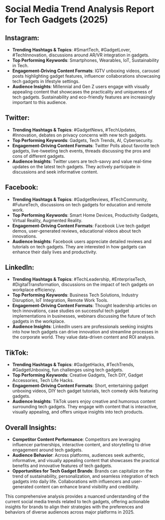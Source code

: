 # Social Media Trend Analysis Report for Tech Gadgets (2025)

## Instagram:
- **Trending Hashtags & Topics**: #SmartTech, #GadgetLover, #TechInnovation, discussions around AR/VR integration in gadgets.
- **Top Performing Keywords**: Smartphones, Wearables, IoT, Sustainability in Tech.
- **Engagement-Driving Content Formats**: IGTV unboxing videos, carousel posts highlighting gadget features, influencer collaborations showcasing tech gadgets in lifestyle settings.
- **Audience Insights**: Millennial and Gen Z users engage with visually appealing content that showcases the practicality and uniqueness of tech gadgets. Sustainability and eco-friendly features are increasingly important to this audience.

## Twitter:
- **Trending Hashtags & Topics**: #GadgetNews, #TechUpdates, #Innovation, debates on privacy concerns with new tech gadgets.
- **Top Performing Keywords**: Gadgets, Tech Trends, AI, Cybersecurity.
- **Engagement-Driving Content Formats**: Twitter Polls about favorite tech gadgets, live-tweeting tech events, threads discussing the pros and cons of different gadgets.
- **Audience Insights**: Twitter users are tech-savvy and value real-time updates on the latest tech gadgets. They actively participate in discussions and seek informative content.

## Facebook:
- **Trending Hashtags & Topics**: #GadgetReviews, #TechCommunity, #FutureTech, discussions on tech gadgets for education and remote work.
- **Top Performing Keywords**: Smart Home Devices, Productivity Gadgets, Virtual Reality, Augmented Reality.
- **Engagement-Driving Content Formats**: Facebook Live tech gadget demos, user-generated reviews, educational videos about tech innovations.
- **Audience Insights**: Facebook users appreciate detailed reviews and tutorials on tech gadgets. They are interested in how gadgets can enhance their daily lives and productivity.

## LinkedIn:
- **Trending Hashtags & Topics**: #TechLeadership, #EnterpriseTech, #DigitalTransformation, discussions on the impact of tech gadgets on workplace efficiency.
- **Top Performing Keywords**: Business Tech Solutions, Industry Disruption, IoT Integration, Remote Work Tools.
- **Engagement-Driving Content Formats**: Thought leadership articles on tech innovations, case studies on successful tech gadget implementations in businesses, webinars discussing the future of tech gadgets in the workplace.
- **Audience Insights**: LinkedIn users are professionals seeking insights into how tech gadgets can drive innovation and streamline processes in the corporate world. They value data-driven content and ROI analysis.

## TikTok:
- **Trending Hashtags & Topics**: #GadgetHacks, #TechTrends, #GadgetUnboxing, fun challenges using tech gadgets.
- **Top Performing Keywords**: Creative Gadgets, Tech DIY, Gadget Accessories, Tech Life Hacks.
- **Engagement-Driving Content Formats**: Short, entertaining gadget unboxing videos, DIY tech gadget tutorials, tech comedy skits featuring gadgets.
- **Audience Insights**: TikTok users enjoy creative and humorous content surrounding tech gadgets. They engage with content that is interactive, visually appealing, and offers unique insights into tech products.

## Overall Insights:
- **Competitor Content Performance**: Competitors are leveraging influencer partnerships, interactive content, and storytelling to drive engagement around tech gadgets.
- **Audience Behavior**: Across platforms, audiences seek authentic, informative, and visually appealing content that showcases the practical benefits and innovative features of tech gadgets.
- **Opportunities for Tech Gadget Brands**: Brands can capitalize on the trend of sustainability, personalization, and seamless integration of tech gadgets into daily life. Collaborations with influencers and user-generated content can enhance brand visibility and credibility.

This comprehensive analysis provides a nuanced understanding of the current social media trends related to tech gadgets, offering actionable insights for brands to align their strategies with the preferences and behaviors of diverse audiences across major platforms in 2025.